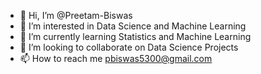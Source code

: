 - 👋 Hi, I’m @Preetam-Biswas
- 👀 I’m interested in Data Science and Machine Learning
- 🌱 I’m currently learning Statistics and Machine Learning
- 💞️ I’m looking to collaborate on Data Science Projects
- 📫 How to reach me pbiswas5300@gmail.com

<!---
Preetam-Biswas/Preetam-Biswas is a ✨ special ✨ repository because its `README.md` (this file) appears on your GitHub profile.
You can click the Preview link to take a look at your changes.
--->
